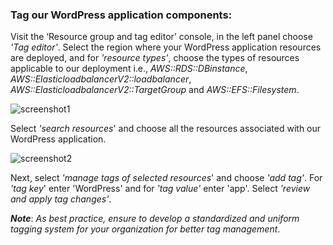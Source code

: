 ### Tag our WordPress application components:

Visit the ‘Resource group and tag editor’ console, in the left panel choose *'Tag editor'*. Select the region where your WordPress application resources are deployed, and for *'resource types'*, choose the types of resources applicable to our deployment i.e., *AWS::RDS::DBinstance*, *AWS::ElasticloadbalancerV2::loadbalancer*, *AWS::ElasticloadbalancerV2::TargetGroup* and *AWS::EFS::Filesystem*.

![screenshot1](./task1_images/tag_components_image11.png)

Select *'search resources*' and choose all the resources associated with our WordPress application.

![screenshot2](./task1_images/tag_components_image12.png)

Next, select *'manage tags of selected resources*' and choose *'add tag'*. For *'tag key*' enter 'WordPress' and for *'tag value'* enter 'app'. Select *'review and apply tag changes'*.


***Note***: _As best practice, ensure to develop a standardized and uniform tagging system for your organization for better tag management_. 

